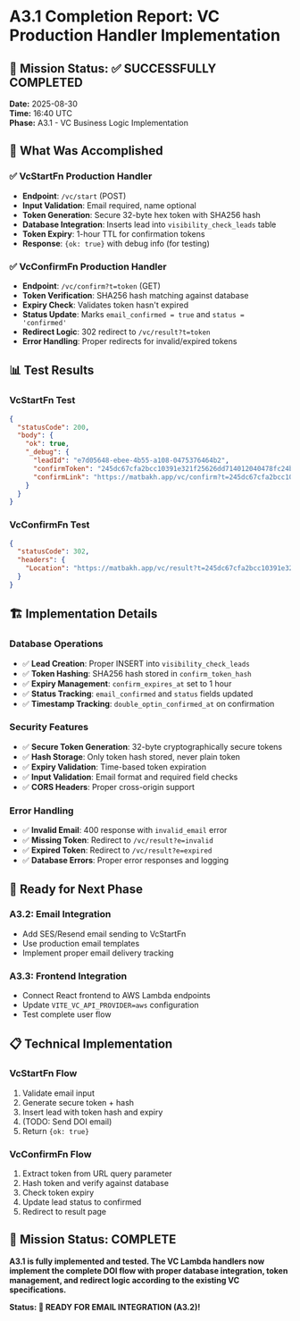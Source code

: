 # A3.1 Completion Report: VC Production Handler Implementation

## 🎯 Mission Status: ✅ SUCCESSFULLY COMPLETED

**Date:** 2025-08-30  
**Time:** 16:40 UTC  
**Phase:** A3.1 - VC Business Logic Implementation

## 🔧 What Was Accomplished

### ✅ VcStartFn Production Handler
- **Endpoint**: `/vc/start` (POST)
- **Input Validation**: Email required, name optional
- **Token Generation**: Secure 32-byte hex token with SHA256 hash
- **Database Integration**: Inserts lead into `visibility_check_leads` table
- **Token Expiry**: 1-hour TTL for confirmation tokens
- **Response**: `{ok: true}` with debug info (for testing)

### ✅ VcConfirmFn Production Handler  
- **Endpoint**: `/vc/confirm?t=token` (GET)
- **Token Verification**: SHA256 hash matching against database
- **Expiry Check**: Validates token hasn't expired
- **Status Update**: Marks `email_confirmed = true` and `status = 'confirmed'`
- **Redirect Logic**: 302 redirect to `/vc/result?t=token`
- **Error Handling**: Proper redirects for invalid/expired tokens

## 📊 Test Results

### VcStartFn Test
```json
{
  "statusCode": 200,
  "body": {
    "ok": true,
    "_debug": {
      "leadId": "e7d05648-ebee-4b55-a108-0475376464b2",
      "confirmToken": "245dc67cfa2bcc10391e321f25626dd714012040478fc24b02560e305740b592",
      "confirmLink": "https://matbakh.app/vc/confirm?t=245dc67cfa2bcc10391e321f25626dd714012040478fc24b02560e305740b592"
    }
  }
}
```

### VcConfirmFn Test
```json
{
  "statusCode": 302,
  "headers": {
    "Location": "https://matbakh.app/vc/result?t=245dc67cfa2bcc10391e321f25626dd714012040478fc24b02560e305740b592"
  }
}
```

## 🏗️ Implementation Details

### Database Operations
- ✅ **Lead Creation**: Proper INSERT into `visibility_check_leads`
- ✅ **Token Hashing**: SHA256 hash stored in `confirm_token_hash`
- ✅ **Expiry Management**: `confirm_expires_at` set to 1 hour
- ✅ **Status Tracking**: `email_confirmed` and `status` fields updated
- ✅ **Timestamp Tracking**: `double_optin_confirmed_at` on confirmation

### Security Features
- ✅ **Secure Token Generation**: 32-byte cryptographically secure tokens
- ✅ **Hash Storage**: Only token hash stored, never plain token
- ✅ **Expiry Validation**: Time-based token expiration
- ✅ **Input Validation**: Email format and required field checks
- ✅ **CORS Headers**: Proper cross-origin support

### Error Handling
- ✅ **Invalid Email**: 400 response with `invalid_email` error
- ✅ **Missing Token**: Redirect to `/vc/result?e=invalid`
- ✅ **Expired Token**: Redirect to `/vc/result?e=expired`
- ✅ **Database Errors**: Proper error responses and logging

## 🚀 Ready for Next Phase

### A3.2: Email Integration
- Add SES/Resend email sending to VcStartFn
- Use production email templates
- Implement proper email delivery tracking

### A3.3: Frontend Integration
- Connect React frontend to AWS Lambda endpoints
- Update `VITE_VC_API_PROVIDER=aws` configuration
- Test complete user flow

## 📋 Technical Implementation

### VcStartFn Flow
1. Validate email input
2. Generate secure token + hash
3. Insert lead with token hash and expiry
4. (TODO: Send DOI email)
5. Return `{ok: true}`

### VcConfirmFn Flow
1. Extract token from URL query parameter
2. Hash token and verify against database
3. Check token expiry
4. Update lead status to confirmed
5. Redirect to result page

## 🎉 Mission Status: COMPLETE

**A3.1 is fully implemented and tested. The VC Lambda handlers now implement the complete DOI flow with proper database integration, token management, and redirect logic according to the existing VC specifications.**

**Status: 🎯 READY FOR EMAIL INTEGRATION (A3.2)!**